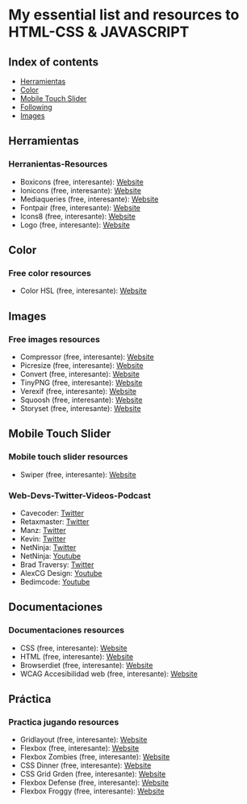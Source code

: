 # My essential list and resources to HTML-CSS & JAVASCRIPT

## Index of contents
* [Herramientas](#Herramientas)
* [Color](#Color)
* [Mobile Touch Slider](#Mobile-touch-slider)
* [Following](#Mobile-touch-slider)
* [Images](#images)


## Herramientas
### Herranientas-Resources 
* Boxicons (free, interesante): [Website](https://boxicons.com/)
* Ionicons (free, interesante): [Website](https://ionic.io/)
* Mediaqueries (free, interesante): [Website](https://mediaqueri.es/)
* Fontpair (free, interesante): [Website](https://www.fontpair.co//)
* Icons8 (free, interesante): [Website](https://icons8.com/)
* Logo (free, interesante): [Website](https://www.logo.wine/)


## Color
### Free color resources
* Color HSL (free, interesante): [Website](https://www.w3schools.com/)

## Images
### Free images resources
* Compressor (free, interesante): [Website](https://compressor.io/)
* Picresize (free, interesante): [Website](https://picresize.com//)
* Convert (free, interesante): [Website](https://convertio.co/)
* TinyPNG (free, interesante): [Website](https://tinypng.com/)
* Verexif (free, interesante): [Website](https://www.verexif.com/)
* Squoosh (free, interesante): [Website](https://squoosh.app/)
* Storyset (free, interesante): [Website](https://storyset.com/)

## Mobile Touch Slider
### Mobile touch slider resources
* Swiper (free, interesante): [Website](https://swiperjs.com/)

### Web-Devs-Twitter-Videos-Podcast 
* Cavecoder: [Twitter](https://twitter.com/CaveCoder)
* Retaxmaster: [Twitter](https://twitter.com/retaxmaster)
* Manz: [Twitter](https://twitter.com/Manz)
* Kevin: [Twitter](https://twitter.com/KevinJPowell)
* NetNinja: [Twitter](https://twitter.com/thenetninjauk)
* NetNinja: [Youtube](https://www.youtube.com/watch?v=hu-q2zYwEYs&list=PL4cUxeGkcC9ivBf_eKCPIAYXWzLlPAm6G)
* Brad Traversy: [Twitter](https://twitter.com/traversymedia)
* AlexCG Design: [Youtube](https://www.youtube.com/channel/UCm0q786c9bW9FiQvesV126A)
* Bedimcode: [Youtube](https://www.youtube.com/c/Bedimcode)

## Documentaciones
### Documentaciones resources
* CSS (free, interesante): [Website](https://cssreference.io/)
* HTML (free, interesante): [Website](https://htmlreference.io//)
* Browserdiet (free, interesante): [Website](https://browserdiet.com/es/)
* WCAG Accesibilidad web (free, interesante): [Website](http://www.sidar.org/traducciones/wcag20/es/)

## Práctica
### Practica jugando resources
* Gridlayout (free, interesante): [Website](https://cssgridgarden.com/#es)
* Flexbox (free, interesante): [Website](https://flexboxfroggy.com/#es)
* Flexbox Zombies (free, interesante): [Website](https://flexboxzombies.com/p/flexbox-zombies)
* CSS Dinner (free, interesante): [Website](https://flukeout.github.io/)
* CSS Grid Grden (free, interesante): [Website](https://cssgridgarden.com/#es)
* Flexbox Defense (free, interesante): [Website](http://www.flexboxdefense.com/)
* Flexbox Froggy (free, interesante): [Website](https://flexboxfroggy.com/#es)






